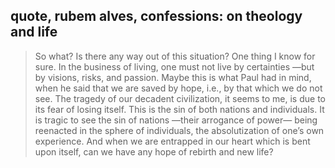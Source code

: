 ## quote, rubem alves, confessions: on theology and life

> So what? Is there any way out of this situation? One thing I know for sure. In the business of living, one must not live by certainties —but by visions, risks, and passion. Maybe this is what Paul had in mind, when he said that we are saved by hope, i.e., by that which we do not see. The tragedy of our decadent civilization, it seems to me, is due to its fear of losing itself. This is the sin of both nations and individuals. It is tragic to see the sin of nations —their arrogance of power— being reenacted in the sphere of individuals, the absolutization of one’s own experience. And when we are entrapped in our heart which is bent upon itself, can we have any hope of rebirth and new life?

